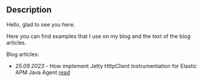 ## Description
Hello, glad to see you here.

Here you can find examples that I use on my blog 
and the text of the blog articles.

Blog articles:
- *25.09.2023* - How implement Jetty HttpClient Instrumentation for Elastic APM Java Agent [read](blogs/00_jetty_instrumentation_en.md)
